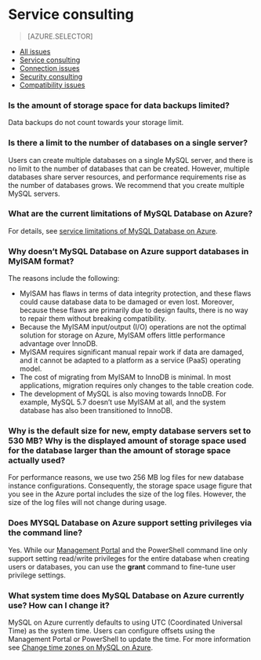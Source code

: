 <properties linkid="" urlDisplayName="" pageTitle="MySQL Service Questions – Microsoft Azure Cloud" metaKeywords="Azure Cloud, technical documentation, documents and resources, MySQL, database, FAQ, Azure MySQL, MySQL PaaS, Azure MySQL PaaS, Azure MySQL Service, Azure RDS" description="Provides quick answers for common technical questions encountered by users when using MySQL Database on Azure. Contact technical support if you have any further questions." metaCanonical="" services="MySQL" documentationCenter="Services" title="" authors="" solutions="" manager="" editor="" />

<tags ms.service="mysql" ms.date="" wacn.date="04/13/2015"/>

# Service consulting
> [AZURE.SELECTOR]
- [All issues](/documentation/articles/mysql-database-enus-tech-faq)
- [Service consulting](/documentation/articles/mysql-database-enus-serviceinquiry)
- [Connection issues](/documentation/articles/mysql-database-enus-connectioninquiry)
- [Security consulting](/documentation/articles/mysql-database-enus-securityinquiry)
- [Compatibility issues](/documentation/articles/mysql-database-enus-compatibilityinquiry)

### **Is the amount of storage space for data backups limited?**
  
Data backups do not count towards your storage limit.

### **Is there a limit to the number of databases on a single server?**

Users can create multiple databases on a single MySQL server, and there is no limit to the number of databases that can be created. However, multiple databases share server resources, and performance requirements rise as the number of databases grows. We recommend that you create multiple MySQL servers.
	
### **What are the current limitations of MySQL Database on Azure?**
	
For details, see [service limitations of MySQL Database on Azure](/documentation/articles/mysql-database-operation-limitation/).

### **Why doesn’t MySQL Database on Azure support databases in MyISAM format?**

The reasons include the following:

- MyISAM has flaws in terms of data integrity protection, and these flaws could cause database data to be damaged or even lost. Moreover, because these flaws are primarily due to design faults, there is no way to repair them without breaking compatibility.
- Because the MyISAM input/output (I/O) operations are not the optimal solution for storage on Azure, MyISAM offers little performance advantage over InnoDB.
- MyISAM requires significant manual repair work if data are damaged, and it cannot be adapted to a platform as a service (PaaS) operating model.
- The cost of migrating from MyISAM to InnoDB is minimal. In most applications, migration requires only changes to the table creation code.
- The development of MySQL is also moving towards InnoDB. For example, MySQL 5.7 doesn’t use MyISAM at all, and the system database has also been transitioned to InnoDB.

### **Why is the default size for new, empty database servers set to 530 MB? Why is the displayed amount of storage space used for the database larger than the amount of storage space actually used?**
	
For performance reasons, we use two 256 MB log files for new database instance configurations. Consequently, the storage space usage figure that you see in the Azure portal includes the size of the log files. However, the size of the log files will not change during usage.
	
### **Does MYSQL Database on Azure support setting privileges via the command line?**

Yes. While our [Management Portal](https://manage.windowsazure.cn/) and the PowerShell command line only support setting read/write privileges for the entire database when creating users or databases, you can use the **grant** command to fine-tune user privilege settings.

### **What system time does MySQL Database on Azure currently use? How can I change it?**
MySQL on Azure currently defaults to using UTC (Coordinated Universal Time) as the system time. Users can configure offsets using the Management Portal or PowerShell to update the time. For more information see [Change time zones on MySQL on Azure](/documentation/articles/mysql-database-timezone-config).

<!---HONumber=Acom_0218_2016_MySql-->